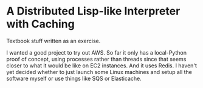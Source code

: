 A Distributed Lisp-like Interpreter with Caching
================================================
Textbook stuff written as an exercise.

I wanted a good project to try out AWS.
So far it only has a local-Python proof of concept, using processes rather than threads since that seems closer to what it would be like on EC2 instances.
And it uses Redis.
I haven't yet decided whether to just launch some Linux machines and setup all the software myself or use things like SQS or Elasticache.

